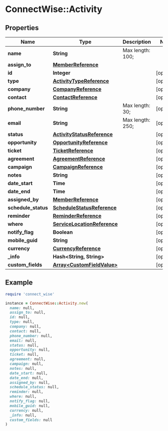# ConnectWise::Activity

## Properties

| Name | Type | Description | Notes |
| ---- | ---- | ----------- | ----- |
| **name** | **String** |  Max length: 100; |  |
| **assign_to** | [**MemberReference**](MemberReference.md) |  |  |
| **id** | **Integer** |  | [optional] |
| **type** | [**ActivityTypeReference**](ActivityTypeReference.md) |  | [optional] |
| **company** | [**CompanyReference**](CompanyReference.md) |  | [optional] |
| **contact** | [**ContactReference**](ContactReference.md) |  | [optional] |
| **phone_number** | **String** |  Max length: 30; | [optional] |
| **email** | **String** |  Max length: 250; | [optional] |
| **status** | [**ActivityStatusReference**](ActivityStatusReference.md) |  | [optional] |
| **opportunity** | [**OpportunityReference**](OpportunityReference.md) |  | [optional] |
| **ticket** | [**TicketReference**](TicketReference.md) |  | [optional] |
| **agreement** | [**AgreementReference**](AgreementReference.md) |  | [optional] |
| **campaign** | [**CampaignReference**](CampaignReference.md) |  | [optional] |
| **notes** | **String** |  | [optional] |
| **date_start** | **Time** |  | [optional] |
| **date_end** | **Time** |  | [optional] |
| **assigned_by** | [**MemberReference**](MemberReference.md) |  | [optional] |
| **schedule_status** | [**ScheduleStatusReference**](ScheduleStatusReference.md) |  | [optional] |
| **reminder** | [**ReminderReference**](ReminderReference.md) |  | [optional] |
| **where** | [**ServiceLocationReference**](ServiceLocationReference.md) |  | [optional] |
| **notify_flag** | **Boolean** |  | [optional] |
| **mobile_guid** | **String** |  | [optional] |
| **currency** | [**CurrencyReference**](CurrencyReference.md) |  | [optional] |
| **_info** | **Hash&lt;String, String&gt;** |  | [optional] |
| **custom_fields** | [**Array&lt;CustomFieldValue&gt;**](CustomFieldValue.md) |  | [optional] |

## Example

```ruby
require 'connect_wise'

instance = ConnectWise::Activity.new(
  name: null,
  assign_to: null,
  id: null,
  type: null,
  company: null,
  contact: null,
  phone_number: null,
  email: null,
  status: null,
  opportunity: null,
  ticket: null,
  agreement: null,
  campaign: null,
  notes: null,
  date_start: null,
  date_end: null,
  assigned_by: null,
  schedule_status: null,
  reminder: null,
  where: null,
  notify_flag: null,
  mobile_guid: null,
  currency: null,
  _info: null,
  custom_fields: null
)
```

